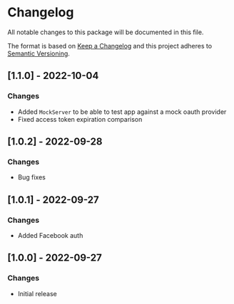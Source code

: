 # Changelog
All notable changes to this package will be documented in this file.

The format is based on [Keep a Changelog](http://keepachangelog.com/en/1.0.0/)
and this project adheres to [Semantic Versioning](http://semver.org/spec/v2.0.0.html).

## [1.1.0] - 2022-10-04
### Changes
- Added `MockServer` to be able to test app against a mock oauth provider
- Fixed access token expiration comparison

## [1.0.2] - 2022-09-28
### Changes
- Bug fixes

## [1.0.1] - 2022-09-27
### Changes
- Added Facebook auth

## [1.0.0] - 2022-09-27
### Changes
- Initial release
